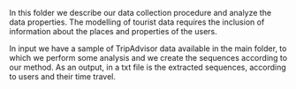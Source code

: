 In this folder we describe our data collection procedure and analyze the data properties. 
The modelling of tourist data requires the inclusion of information about the places and properties of the users.

In input we have a sample of TripAdvisor data available in the main folder, to which we perform some analysis and we create the sequences according to our method.
As an output, in a txt file is the extracted sequences, according to users and their time travel.
